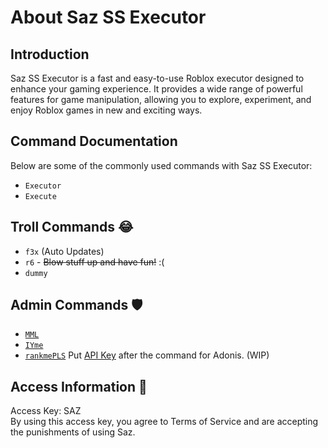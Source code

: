  <div class="container">
        <h1>About Saz SS Executor</h1>
        <div class="section">
            <h2>Introduction</h2>
            <p>Saz SS Executor is a fast and easy-to-use Roblox executor designed to enhance your gaming experience. It provides a wide range of powerful features for game manipulation, allowing you to explore, experiment, and enjoy Roblox games in new and exciting ways.</p>
        </div>
        <div class="section">
            <h2>Command Documentation</h2>
            <p>Below are some of the commonly used commands with Saz SS Executor:</p>
            <ul>
                <li><code>Executor</code></li>
                <li><code>Execute</code></li>
            </ul>
        </div>
        <div class="section">
            <h2>Troll Commands 😂</h2>
            <ul>
                <li><code>f3x</code> <span>(Auto Updates)</span></li>
                <li><code>r6</code> - <del>Blow stuff up and have fun!</del> <span>:(</span></li>
                <li><code>dummy</code></li>
            </ul>
        </div>
        <div class="section">
            <h2>Admin Commands 🛡️</h2>
            <ul>
                <li><code><a href="https://www.youtube.com/watch?v=uP-Q_4QyTaU&pp=ygUTbW1sICByb2Jsb3ggZXhwbG9pdA%3D%3D" target="_blank">MML</a></code></li>
                <li><code><a href="https://github.com/EdgeIY/infiniteyield" target="_blank">IYme</a></code></li>
                <li><code><a href="https://www.youtube.com/watch?v=GFiiWdQts7s&pp=ygUkcmFua2luZyByb2Jsb3ggYWRtaW4gIHjvYmxveCBleHBsb2l0" target="_blank">rankmePLS</a></code> <span>Put <a href="https://github.com/Epix-Incorporated/Adonis/wiki" target="_blank">API Key</a> after the command for Adonis. (WIP)</span></li>
            </ul>
        </div>
        <div class="section">
            <h2>Access Information 🧾</h2>
            <p>Access Key: SAZ<br>By using this access key, you agree to Terms of Service and are accepting the punishments of using Saz.</p>
        </div>
        <div class="button-container">
            <a class="button" href="https://discord.gg/mDyPUZak8a" target="_blank">
                <img src="https://logos-download.com/wp-content/uploads/2021/01/Discord_Logo-613x700.png" alt="" style="vertical-align: middle;">
            </a>
        </div>
    </div>
</body>
</html>
